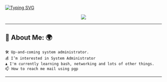  [![Typing SVG](https://readme-typing-svg.herokuapp.com?font=Fira+Code&pause=1000&color=F71F1F&center=true&vCenter=true&width=435&lines=I'm+SysMaker%2C+system+administrator)](https://git.io/typing-svg) 

<p align="center">
    <img align="center" src="https://media1.tenor.com/m/UyQyK5ykVIsAAAAd/leon-mr-robot.gif">
</p>

--- 

## 👾 About Me: 🌍

    🛠️ Up-and-coming system administrator.
    💰 I’m interested in System Administrator
    ♟️ I'm currently learning bash, networking and lots of other things.
    📫 How to reach me mail using pgp

--- 


<!---
SysM4ker/SysM4ker is a ✨ special ✨ repository because its `README.md` (this file) appears on your GitHub profile.
You can click the Preview link to take a look at your changes.
--->
